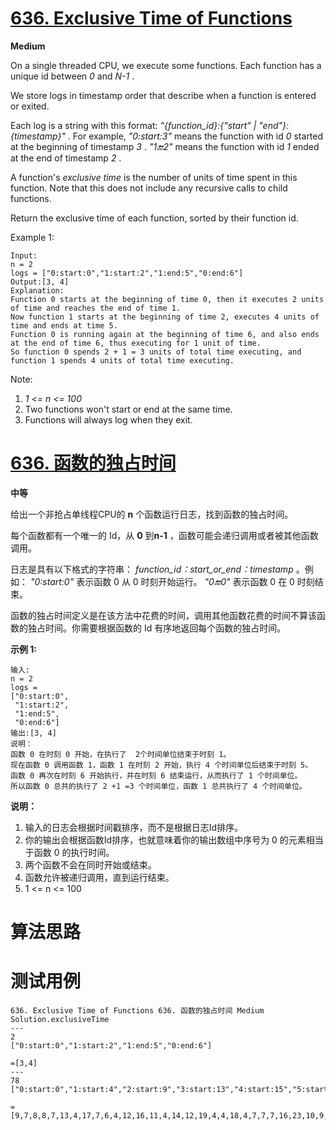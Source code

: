 # [636. Exclusive Time of Functions][enTitle]

**Medium**

On a single threaded CPU, we execute some functions. Each function has a unique id between  *0*  and  *N-1* .

We store logs in timestamp order that describe when a function is entered or exited.

Each log is a string with this format:  *"{function_id}:{"start" | "end"}:{timestamp}"* . For example,  *"0:start:3"*  means the function with id  *0*  started at the beginning of timestamp  *3* .  *"1:end:2"*  means the function with id  *1*  ended at the end of timestamp  *2* .

A function's  *exclusive time*  is the number of units of time spent in this function. Note that this does not include any recursive calls to child functions.

Return the exclusive time of each function, sorted by their function id.



Example 1:



```
Input:
n = 2
logs = ["0:start:0","1:start:2","1:end:5","0:end:6"]
Output:[3, 4]
Explanation:
Function 0 starts at the beginning of time 0, then it executes 2 units of time and reaches the end of time 1.
Now function 1 starts at the beginning of time 2, executes 4 units of time and ends at time 5.
Function 0 is running again at the beginning of time 6, and also ends at the end of time 6, thus executing for 1 unit of time. 
So function 0 spends 2 + 1 = 3 units of total time executing, and function 1 spends 4 units of total time executing.

```



Note:

1.  *1 <= n <= 100*  
2. Two functions won't start or end at the same time. 
3. Functions will always log when they exit.


# [636. 函数的独占时间][cnTitle]

**中等**

给出一个非抢占单线程CPU的 **n** 个函数运行日志，找到函数的独占时间。

每个函数都有一个唯一的 Id，从 **0**  到**n-1** ，函数可能会递归调用或者被其他函数调用。

日志是具有以下格式的字符串： *function_id：start_or_end：timestamp* 。例如： *"0:start:0"*  表示函数 0 从 0 时刻开始运行。 *"0:end:0"*  表示函数 0 在 0 时刻结束。

函数的独占时间定义是在该方法中花费的时间，调用其他函数花费的时间不算该函数的独占时间。你需要根据函数的 Id 有序地返回每个函数的独占时间。

**示例 1:** 

```
输入:
n = 2
logs = 
["0:start:0",
 "1:start:2",
 "1:end:5",
 "0:end:6"]
输出:[3, 4]
说明：
函数 0 在时刻 0 开始，在执行了  2个时间单位结束于时刻 1。
现在函数 0 调用函数 1，函数 1 在时刻 2 开始，执行 4 个时间单位后结束于时刻 5。
函数 0 再次在时刻 6 开始执行，并在时刻 6 结束运行，从而执行了 1 个时间单位。
所以函数 0 总共的执行了 2 +1 =3 个时间单位，函数 1 总共执行了 4 个时间单位。

```

**说明：** 

1. 输入的日志会根据时间戳排序，而不是根据日志Id排序。 
2. 你的输出会根据函数Id排序，也就意味着你的输出数组中序号为 0 的元素相当于函数 0 的执行时间。 
3. 两个函数不会在同时开始或结束。 
4. 函数允许被递归调用，直到运行结束。 
5. 1 <= n <= 100


# 算法思路

# 测试用例
```
636. Exclusive Time of Functions 636. 函数的独占时间 Medium
Solution.exclusiveTime
---
2
["0:start:0","1:start:2","1:end:5","0:end:6"]

=[3,4]
---
78
["0:start:0","1:start:4","2:start:9","3:start:13","4:start:15","5:start:20","6:start:22","7:start:24","8:start:25","9:start:27","10:start:30","11:start:32","12:start:37","13:start:38","14:start:43","15:start:46","16:start:50","17:start:51","18:start:53","19:start:55","20:start:56","21:start:59","22:start:60","23:start:65","24:start:68","25:start:72","26:start:73","27:start:75","28:start:76","29:start:80","30:start:85","31:start:90","32:start:95","33:start:100","34:start:104","35:start:105","36:start:110","37:start:111","38:start:113","39:start:114","40:start:118","41:start:121","42:start:123","43:start:128","44:start:133","45:start:137","46:start:138","47:start:141","48:start:145","49:start:150","50:start:152","51:start:155","52:start:156","53:start:159","54:start:164","55:start:169","56:start:173","57:start:178","58:start:183","59:start:188","60:start:191","61:start:196","62:start:198","63:start:199","64:start:204","65:start:209","66:start:214","67:start:215","68:start:217","69:start:222","70:start:225","71:start:227","72:start:229","73:start:230","74:start:233","75:start:234","76:start:238","77:start:239","77:end:246","43:start:250","77:start:254","77:end:255","59:start:259","59:end:264","43:end:266","77:start:268","77:end:273","11:start:276","11:end:277","76:start:282","76:end:283","76:end:284","75:end:287","50:start:288","60:start:291","8:start:295","53:start:297","53:end:300","8:end:302","60:end:305","50:end:306","75:start:311","31:start:315","31:end:320","75:end:323","74:end:326","76:start:327","76:end:329","73:end:334","72:end:338","71:end:340","70:end:345","69:end:349","68:end:353","56:start:354","56:end:357","68:start:361","68:end:364","29:start:368","12:start:371","12:end:373","29:end:377","67:end:379","34:start:382","34:end:384","66:end:385","65:end:390","33:start:394","33:end:397","64:end:402","42:start:403","42:end:405","63:end:407","62:end:412","61:end:415","60:end:419","59:end:423","58:end:425","57:end:430","56:end:434","55:end:439","54:end:441","53:end:442","52:end:443","51:end:447","50:end:448","49:end:452","48:end:456","47:end:457","46:end:460","45:end:461","44:end:462","30:start:466","30:end:467","43:end:471","42:end:476","41:end:478","40:end:481","39:end:485","38:end:488","56:start:491","56:end:494","37:end:497","36:end:501","20:start:506","20:end:507","63:start:510","32:start:511","32:end:515","73:start:519","73:end:523","63:end:525","35:end:527","34:end:529","54:start:533","54:end:535","33:end:536","32:end:541","31:end:545","37:start:546","48:start:548","38:start:550","38:end:551","48:end:552","37:end:556","66:start:561","66:end:563","53:start:568","66:start:571","13:start:572","13:end:575","66:end:579","53:end:582","30:end:586","17:start:589","52:start:594","26:start:599","26:end:604","52:end:609","17:end:614","25:start:616","25:end:618","29:end:620","28:end:625","29:start:628","68:start:632","68:end:637","3:start:642","3:end:643","29:end:644","58:start:647","65:start:650","65:end:653","58:end:655","27:end:660","12:start:664","3:start:665","16:start:666","7:start:670","7:end:672","77:start:676","77:end:679","36:start:680","36:end:684","16:end:685","3:end:686","5:start:690","5:end:693","12:end:696","26:end:699","70:start:704","20:start:707","5:start:712","5:end:713","20:end:717","77:start:718","19:start:721","19:end:722","77:end:726","15:start:728","15:end:733","70:end:735","25:end:740","73:start:743","73:end:746","24:end:747","23:end:751","22:end:753","21:end:756","20:end:760","19:end:761","18:end:763","17:end:764","16:end:767","15:end:771","14:end:772","13:end:774","12:end:779","68:start:781","26:start:785","64:start:790","64:end:794","26:end:798","68:end:802","11:end:806","10:end:808","9:end:811","8:end:812","32:start:817","32:end:822","17:start:825","17:end:830","68:start:833","25:start:838","25:end:840","68:end:842","7:end:847","6:end:849","5:end:854","4:end:856","3:end:858","2:end:862","1:end:864","0:end:869"]

=[9,7,8,8,7,13,4,17,7,6,4,12,16,11,4,14,12,19,4,4,18,4,7,7,7,16,23,10,9,26,19,15,21,12,6,13,10,13,6,8,6,4,13,21,5,2,6,5,12,6,8,5,14,16,10,9,17,10,12,13,16,5,6,13,18,14,12,10,34,7,13,4,5,17,8,14,17,27]
```

[enTitle]: https://leetcode.com/problems/exclusive-time-of-functions/
[cnTitle]: https://leetcode-cn.com/problems/exclusive-time-of-functions/
